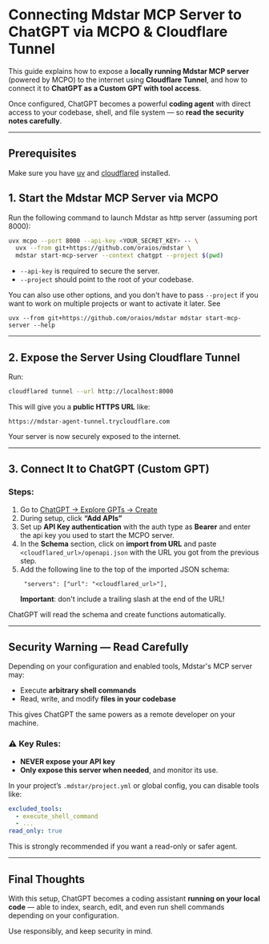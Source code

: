 
# Connecting Mdstar MCP Server to ChatGPT via MCPO & Cloudflare Tunnel

This guide explains how to expose a **locally running Mdstar MCP server** (powered by MCPO) to the internet using **Cloudflare Tunnel**, and how to connect it to **ChatGPT as a Custom GPT with tool access**.

Once configured, ChatGPT becomes a powerful **coding agent** with direct access to your codebase, shell, and file system — so **read the security notes carefully**.

---
## Prerequisites

Make sure you have [uv](https://docs.astral.sh/uv/getting-started/installation/) 
and [cloudflared](https://developers.cloudflare.com/cloudflare-one/connections/connect-networks/downloads/) installed.

## 1. Start the Mdstar MCP Server via MCPO

Run the following command to launch Mdstar as http server (assuming port 8000):

```bash
uvx mcpo --port 8000 --api-key <YOUR_SECRET_KEY> -- \
  uvx --from git+https://github.com/oraios/mdstar \
  mdstar start-mcp-server --context chatgpt --project $(pwd)
```

- `--api-key` is required to secure the server.
- `--project` should point to the root of your codebase.

You can also use other options, and you don't have to pass `--project` if you want to work on multiple projects
or want to activate it later. See 

```shell
uvx --from git+https://github.com/oraios/mdstar mdstar start-mcp-server --help
```

---

## 2. Expose the Server Using Cloudflare Tunnel

Run:

```bash
cloudflared tunnel --url http://localhost:8000
```

This will give you a **public HTTPS URL** like:

```
https://mdstar-agent-tunnel.trycloudflare.com
```

Your server is now securely exposed to the internet.

---

## 3. Connect It to ChatGPT (Custom GPT)

### Steps:

1. Go to [ChatGPT → Explore GPTs → Create](https://chat.openai.com/gpts/editor)
2. During setup, click **“Add APIs”**
3. Set up **API Key authentication** with the auth type as **Bearer** and enter the api key you used to start the MCPO server.
4. In the **Schema** section, click on **import from URL** and paste `<cloudflared_url>/openapi.json` with the URL you got from the previous step.
5. Add the following line to the top of the imported JSON schema:
    ```
     "servers": ["url": "<cloudflared_url>"],
    ```
   **Important**: don't include a trailing slash at the end of the URL!

ChatGPT will read the schema and create functions automatically.

---

## Security Warning — Read Carefully

Depending on your configuration and enabled tools, Mdstar's MCP server may:
- Execute **arbitrary shell commands**
- Read, write, and modify **files in your codebase**

This gives ChatGPT the same powers as a remote developer on your machine.

### ⚠️ Key Rules:
- **NEVER expose your API key**
- **Only expose this server when needed**, and monitor its use.

In your project’s `.mdstar/project.yml` or global config, you can disable tools like:

```yaml
excluded_tools:
  - execute_shell_command
  - ...
read_only: true
```

This is strongly recommended if you want a read-only or safer agent.


---

## Final Thoughts

With this setup, ChatGPT becomes a coding assistant **running on your local code** — able to index, search, edit, and even run shell commands depending on your configuration.

Use responsibly, and keep security in mind.
